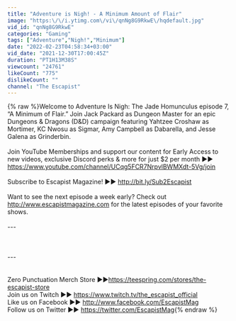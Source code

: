 ```yaml
---
title: "Adventure is Nigh! - A Minimum Amount of Flair"
image: "https:\/\/i.ytimg.com\/vi\/qnNg8G9RkwE\/hqdefault.jpg"
vid_id: "qnNg8G9RkwE"
categories: "Gaming"
tags: ["Adventure","Nigh!","Minimum"]
date: "2022-02-23T04:58:34+03:00"
vid_date: "2021-12-30T17:00:45Z"
duration: "PT1H13M38S"
viewcount: "24761"
likeCount: "775"
dislikeCount: ""
channel: "The Escapist"
---
```

{% raw %}Welcome to Adventure Is Nigh: The Jade Homunculus episode 7, “A Minimum of Flair.” Join Jack Packard as Dungeon Master for an epic Dungeons &amp; Dragons (D&amp;D) campaign featuring Yahtzee Croshaw as Mortimer, KC Nwosu as Sigmar, Amy Campbell as Dabarella, and Jesse Galena as Grinderbin.<br /><br />Join YouTube Memberships and support our content for Early Access to new videos, exclusive Discord perks &amp; more for just $2 per month ►► <a rel="nofollow" target="blank" href="https://www.youtube.com/channel/UCqg5FCR7NrpvlBWMXdt-5Vg/join">https://www.youtube.com/channel/UCqg5FCR7NrpvlBWMXdt-5Vg/join</a><br /><br />Subscribe to Escapist Magazine! ►► <a rel="nofollow" target="blank" href="http://bit.ly/Sub2Escapist">http://bit.ly/Sub2Escapist</a><br /><br />Want to see the next episode a week early? Check out <a rel="nofollow" target="blank" href="http://www.escapistmagazine.com">http://www.escapistmagazine.com</a> for the latest episodes of your favorite shows.<br /><br />---<br /><br /><br /><br />---<br /><br /><br />Zero Punctuation Merch Store ►►<a rel="nofollow" target="blank" href="https://teespring.com/stores/the-escapist-store">https://teespring.com/stores/the-escapist-store</a><br />Join us on Twitch ►► <a rel="nofollow" target="blank" href="https://www.twitch.tv/the_escapist_official">https://www.twitch.tv/the_escapist_official</a><br />Like us on Facebook ►► <a rel="nofollow" target="blank" href="http://www.facebook.com/EscapistMag">http://www.facebook.com/EscapistMag</a><br />Follow us on Twitter ►► <a rel="nofollow" target="blank" href="https://twitter.com/EscapistMag">https://twitter.com/EscapistMag</a>{% endraw %}
